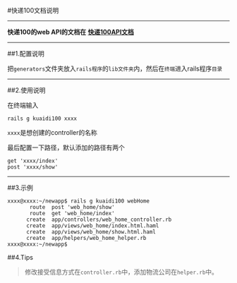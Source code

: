 #快递100文档说明

----
[1]:http://www.kuaidi100.com/openapi/api_post.shtml#d03 

**快递100的web API的文档在** 
**[快递100API文档][1]**

----
##1.配置说明

把`generators`文件夹放入`rails程序`的`lib文件夹`内，然后在`终端`进入rails程序`目录`

---
##2.使用说明

在终端输入
```
rails g kuaidi100 xxxx
```
`xxxx`是想创建的controller的名称

最后配置一下路径，默认添加的路径有两个
```
get 'xxxx/index'
post 'xxxx/show'
```

----
##3.示例
```
xxxx@xxxx:~/newapp$ rails g kuaidi100 webHome
       route  post 'web_home/show'
       route  get 'web_home/index'
      create  app/controllers/web_home_controller.rb
      create  app/views/web_home/index.html.haml
      create  app/views/web_home/show.html.haml
      create  app/helpers/web_home_helper.rb
xxxx@xxxx:~/newapp$ 

```

##4.Tips
> 修改接受信息方式在`controller.rb`中，添加物流公司在`helper.rb`中。
